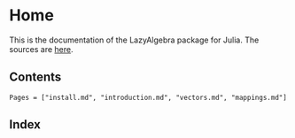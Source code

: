 # Home

This is the documentation of the LazyAlgebra package for Julia.
The sources are [here](https://github.com/emmt/LazyAlgebra.jl).


## Contents

```@contents
Pages = ["install.md", "introduction.md", "vectors.md", "mappings.md"]
```

## Index

```@index
```
